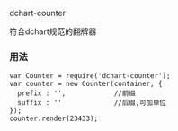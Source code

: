 dchart-counter

符合dchart规范的翻牌器


### 用法
```
var Counter = require('dchart-counter');
var counter = new Counter(container, {
  prefix : '',            //前缀
  suffix : ''             //后缀,可加单位
});
counter.render(23433);
```
